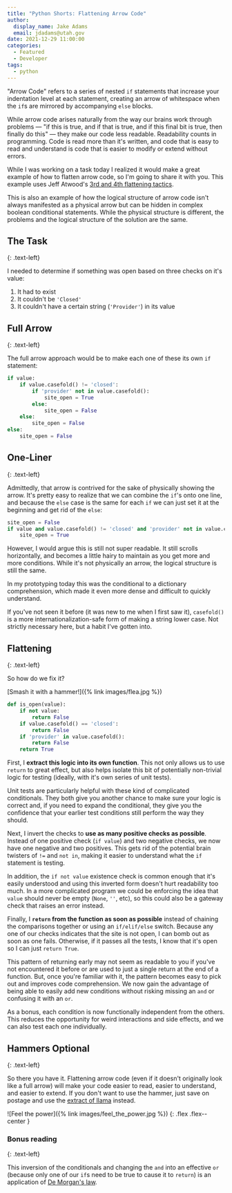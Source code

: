 ```yaml
---
title: "Python Shorts: Flattening Arrow Code"
author:
  display_name: Jake Adams
  email: jdadams@utah.gov
date: 2021-12-29 11:00:00
categories:
  - Featured
  - Developer
tags:
  - python
---
```


"Arrow Code" refers to a series of nested `if` statements that increase your indentation level at each statement, creating an arrow of whitespace when the `if`s are mirrored by accompanying `else` blocks. 

While arrow code arises naturally from the way our brains work through problems — "if this is true, and if that is true, and if this final bit is true, then finally do this" — they make our code less readable. Readability counts in programming. Code is read more than it's written, and code that is easy to read and understand is code that is easier to modify or extend without errors.

While I was working on a task today I realized it would make a great example of how to flatten arrow code, so I'm going to share it with you. This example uses Jeff Atwood's [3rd and 4th flattening tactics](https://blog.codinghorror.com/flattening-arrow-code/).

This is also an example of how the logical structure of arrow code isn't always manifested as a physical arrow but can be hidden in complex boolean conditional statements. While the physical structure is different, the problems and the logical structure of the solution are the same. 

## The Task
{: .text-left}

I needed to determine if something was open based on three checks on it's value:

1. It had to exist
1. It couldn't be `'Closed'`
1. It couldn't have a certain string (`'Provider'`) in its value

## Full Arrow
{: .text-left}

The full arrow approach would be to make each one of these its own `if` statement:

```python
if value:
    if value.casefold() != 'closed':
        if 'provider' not in value.casefold():
            site_open = True
        else:
            site_open = False
    else:
        site_open = False
else:
    site_open = False
```

## One-Liner
{: .text-left}

Admittedly, that arrow is contrived for the sake of physically showing the arrow. It's pretty easy to realize that we can combine the `if`'s onto one line, and because the `else` case is the same for each `if` we can just set it at the beginning and get rid of the `else`:

```python
site_open = False
if value and value.casefold() != 'closed' and 'provider' not in value.casefold():
    site_open = True
```

However, I would argue this is still not super readable. It still scrolls horizontally, and becomes a little hairy to maintain as you get more and more conditions. While it's not physically an arrow, the logical structure is still the same.

In my prototyping today this was the conditional to a dictionary comprehension, which made it even more dense and difficult to quickly understand.

If you've not seen it before (it was new to me when I first saw it), `casefold()` is a more internationalization-safe form of making a string lower case. Not strictly necessary here, but a habit I've gotten into.

## Flattening
{: .text-left}

So how do we fix it?

[Smash it with a hammer!]({% link images/flea.jpg %})

```python
def is_open(value):
    if not value:
        return False
    if value.casefold() == 'closed':
        return False
    if 'provider' in value.casefold():
        return False
    return True
```

First, I **extract this logic into its own function**. This not only allows us to use `return` to great effect, but also helps isolate this bit of potentially non-trivial logic for testing (ideally, with it's own series of unit tests).

Unit tests are particularly helpful with these kind of complicated conditionals. They both give you another chance to make sure your logic is correct and, if you need to expand the conditional, they give you the confidence that your earlier test conditions still perform the way they should.

Next, I invert the checks to **use as many positive checks as possible**. Instead of one positive check (`if value`) and two negative checks, we now have one negative and two positives. This gets rid of the potential brain twisters of `!=` and `not in`, making it easier to understand what the `if` statement is testing.

In addition, the `if not value` existence check is common enough that it's easily understood and using this inverted form doesn't hurt readability too much. In a more complicated program we could be enforcing the idea that `value` should never be empty (`None`, `''`, etc), so this could also be a gateway check that raises an error instead.

Finally, I **`return` from the function as soon as possible** instead of chaining the comparisons together or using an `if/elif/else` switch. Because any one of our checks indicates that the site is not open, I can bomb out as soon as one fails. Otherwise, if it passes all the tests, I know that it's open so I can just `return True`.

This pattern of returning early may not seem as readable to you if you've not encountered it before or are used to just a single return at the end of a function. But, once you're familiar with it, the pattern becomes easy to pick out and improves code comprehension. We now gain the advantage of being able to easily add new conditions without risking missing an `and` or confusing it with an `or`.

As a bonus, each condition is now functionally independent from the others. This reduces the opportunity for weird interactions and side effects, and we can also test each one individually.

## Hammers Optional
{: .text-left}

So there you have it. Flattening arrow code (even if it doesn't originally look like a full arrow) will make your code easier to read, easier to understand, and easier to extend. If you don't want to use the hammer, just save on postage and use the [extract of llama](https://www.imdb.com/title/tt0120917/) instead.

![Feel the power]({% link images/feel_the_power.jpg %})
{: .flex .flex--center }

### Bonus reading
{: .text-left}

This inversion of the conditionals and changing the `and` into an effective `or` (because only one of our `if`s need to be true to cause it to `return`) is an application of [De Morgan's law](https://en.wikipedia.org/wiki/De_Morgan%27s_laws).
